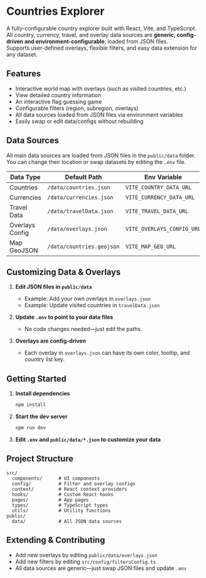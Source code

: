 # Countries Explorer

A fully-configurable country explorer built with React, Vite, and TypeScript.  
All country, currency, travel, and overlay data sources are **generic, config-driven and environment-configurable**, loaded from JSON files.  
Supports user-defined overlays, flexible filters, and easy data extension for any dataset.

## Features

- Interactive world map with overlays (such as visited countries, etc.)
- View detailed country information 
- An interactive flag guessing game
- Configurable filters (region, subregion, overlays)
- All data sources loaded from JSON files via environment variables
- Easily swap or edit data/configs without rebuilding

## Data Sources

All main data sources are loaded from JSON files in the `public/data` folder.  
You can change their location or swap datasets by editing the `.env` file.

| Data Type        | Default Path                | Env Variable                    |
|------------------|----------------------------|---------------------------------|
| Countries        | `/data/countries.json`      | `VITE_COUNTRY_DATA_URL`         |
| Currencies       | `/data/currencies.json`     | `VITE_CURRENCY_DATA_URL`        |
| Travel Data      | `/data/travelData.json`     | `VITE_TRAVEL_DATA_URL`          |
| Overlays Config  | `/data/overlays.json`       | `VITE_OVERLAYS_CONFIG_URL`      |
| Map GeoJSON      | `/data/countries.geojson`   | `VITE_MAP_GEO_URL`              |

## Customizing Data & Overlays

1. **Edit JSON files in `public/data`**  
   - Example: Add your own overlays in `overlays.json`
   - Example: Update visited countries in `travelData.json`

2. **Update `.env` to point to your data files**  
   - No code changes needed—just edit the paths.

3. **Overlays are config-driven**  
   - Each overlay in `overlays.json` can have its own color, tooltip, and country list key.

## Getting Started

1. **Install dependencies**
   ```bash
   npm install
   ```

2. **Start the dev server**
   ```bash
   npm run dev
   ```

3. **Edit `.env` and `public/data/*.json` to customize your data**

## Project Structure

```
src/
  components/      # UI components
  config/          # Filter and overlay configs
  context/         # React context providers
  hooks/           # Custom React hooks
  pages/           # App pages
  types/           # TypeScript types
  utils/           # Utility functions
public/
  data/            # All JSON data sources
```

## Extending & Contributing

- Add new overlays by editing `public/data/overlays.json`
- Add new filters by editing `src/config/filtersConfig.ts`
- All data sources are generic—just swap JSON files and update `.env`
